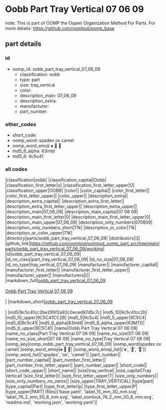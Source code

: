 # Oobb Part Tray Vertical 07 06 09  

note: This is part of OOMP the Oopen Organization Method For Parts. For more details: https://github.com/oomlout/oomp_base

##  part details





### id
* oomp_id: oobb_part_tray_vertical_07_06_09
  * classification: oobb
  * type: part
  * size: tray_vertical
  * color: 
  * description_main: 07_06_09
  * description_extra: 
  * manufacturer: 
  * part_number: 

### other_codes
* short_code: 
* oomp_word: spades ox camel
* oomp_word_emoji :spades: :ox: :camel:
* md5_6_alpha: 63mtd
* md5_6: 9c5c41

### all codes 
|classification|oobb|
|classification_capital|Oobb|
|classification_first_letter|o|
|classification_first_letter_upper|O|
|classification_upper|OOBB|
|color||
|color_capital||
|color_first_letter||
|color_first_letter_upper||
|color_upper||
|description_extra||
|description_extra_capital||
|description_extra_first_letter||
|description_extra_first_letter_upper||
|description_extra_upper||
|description_main|07_06_09|
|description_main_capital|07 06 09|
|description_main_first_letter|0|
|description_main_first_letter_upper|0|
|description_main_upper|07_06_09|
|description_only_numbers|070609|
|description_only_numbers_short|71k|
|description_or_color|71k|
|description_or_color_upper|71K|
|directory|parts/oobb_part_tray_vertical_07_06_09|
|distributors|[]|
|github_link|https://github.com/oomlout/oomlout_oomp_part_src/tree/main/parts/oobb_part_tray_vertical_07_06_09/working|
|id|oobb_part_tray_vertical_07_06_09|
|id_no_class|part_tray_vertical_07_06_09|
|id_no_size|07_06_09|
|id_no_type|tray_vertical_07_06_09|
|manufacturer||
|manufacturer_capital||
|manufacturer_first_letter||
|manufacturer_first_letter_upper||
|manufacturer_upper||
|manufacturers|[]|
|markdown_full|[oobb_part_tray_vertical_07_06_09](https://github.com/oomlout/oomlout_oomp_part_src/tree/main/parts/oobb_part_tray_vertical_07_06_09/working)<br>[](https://github.com/oomlout/oomlout_oomp_part_src/tree/main/parts/oobb_part_tray_vertical_07_06_09/working)<br>[Oobb Part Tray Vertical 07 06 09](https://github.com/oomlout/oomlout_oomp_part_src/tree/main/parts/oobb_part_tray_vertical_07_06_09/working)<br><br>|
|markdown_short|[oobb_part_tray_vertical_07_06_09](https://github.com/oomlout/oomlout_oomp_part_src/tree/main/parts/oobb_part_tray_vertical_07_06_09/working)<br><br>|
|md5|9c5c41cc2be295f2a92c0eced87d5c7c|
|md5_10|9c5c41cc2b|
|md5_10_upper|9C5C41CC2B|
|md5_5|9c5c4|
|md5_5_upper|9C5C4|
|md5_6|9c5c41|
|md5_6_alpha|63mtd|
|md5_6_alpha_upper|63MTD|
|md5_6_upper|9C5C41|
|name|Oobb Part Tray Vertical 07 06 09|
|name_no_class|Part Tray Vertical 07 06 09|
|name_no_size|07 06 09|
|name_no_size_short|07 06 09|
|name_no_type|Tray Vertical 07 06 09|
|oomp_key|oomp_oobb_part_tray_vertical_07_06_09|
|oomp_word|spades ox camel|
|oomp_word_emoji|:spades: :ox: :camel:|
|oomp_word_emoji_list|[':spades:', ':ox:', ':camel:']|
|oomp_word_list|['spades', 'ox', 'camel']|
|part_number||
|part_number_capital||
|part_number_first_letter||
|part_number_first_letter_upper||
|part_number_upper||
|short_code||
|short_code_upper||
|short_name||
|size|tray_vertical|
|size_capital|Tray Vertical|
|size_first_letter|t|
|size_first_letter_upper|T|
|size_only_numbers||
|size_only_numbers_no_zeros||
|size_upper|TRAY_VERTICAL|
|type|part|
|type_capital|Part|
|type_first_letter|p|
|type_first_letter_upper|P|
|type_upper|PART|
|files|['base.yaml', 'label_15_mm_30_mm.svg', 'label_76_2_mm_50_8_mm.svg', 'label_oomlout_76_2_mm_50_8_mm.svg', 'readme.md', 'working.json', 'working.yaml']|
